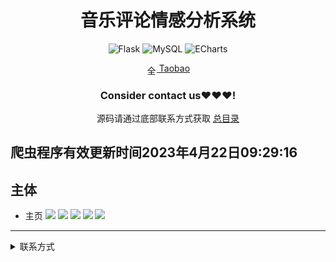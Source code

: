 
<div align="center">
  <h1>音乐评论情感分析系统</h1>

![Flask](https://img.shields.io/badge/Flask-000000.svg?style=for-the-badge&logo=flask&logoColor=white&style=plastic)
![MySQL](https://img.shields.io/badge/MySQL-4479A1.svg?style=for-the-badge&logo=mysql&logoColor=white&style=plastic)
![ECharts](https://img.shields.io/badge/ECharts-3DDC84.svg?style=for-the-badge&logo=apacheecharts&logoColor=white&style=plastic)

<img src="https://www.taobao.com/favicon.ico" alt="全球 Web 图标" role="presentation" data-bm="45" width="17" height="17" align="center" ><a href='https://shop230447850.taobao.com/' > Taobao</a></img>
  ### **Consider contact us❤️❤️❤️!**
</div>

<div align="center">

源码请通过底部联系方式获取 [总目录](https://gitee.com/k54kdk/result_display#源码请添加底部微信或者qq联系获取)

</div>

## 爬虫程序有效更新时间2023年4月22日09:29:16
## 主体
- 主页
![](https://gitee.com/k54kdk/result_display/raw/master/src/音乐评论情感分析系统/1tables.png)
![](https://gitee.com/k54kdk/result_display/raw/master/src/音乐评论情感分析系统/2分析结果展示.png)
![](https://gitee.com/k54kdk/result_display/raw/master/src/音乐评论情感分析系统/3图表展示结果.png)
![](https://gitee.com/k54kdk/result_display/raw/master/src/音乐评论情感分析系统/4词云.png)
![](https://gitee.com/k54kdk/result_display/raw/master/src/音乐评论情感分析系统/数据库展示.png)

***
<details>
<summary> 联系方式</summary>
<html>
    <div align="center">
        <table align="center" >
            <tr>
                <td>
                    <img src="https://gitee.com/k54kdk/result_display/raw/master/src/联系二维码/微信好友.jpg" height=350/>
                </td>
                <td>
                    <img src="https://gitee.com/k54kdk/result_display/raw/master/src/联系二维码/QQ好友.jpg" height=350/>
                </td>
            </tr>
        </table>
    </div>
</html>
<details>
<summary> 联系方式</summary>
<html>
    <div align="center">
        <table align="center" >
            <tr>
                <td>
                    <img src="https://gitee.com/k54kdk/result_display/raw/master/src/联系二维码/微信好友.jpg" height=350/>
                </td>
                <td>
                    <img src="https://gitee.com/k54kdk/result_display/raw/master/src/联系二维码/QQ好友.jpg" height=350/>
                </td>
            </tr>
        </table>
    </div>
</html>
